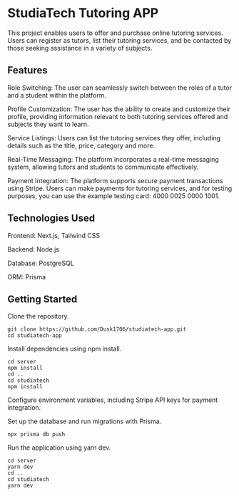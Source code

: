 # StudiaTech Tutoring APP

This project enables users to offer and purchase online tutoring services.
Users can register as tutors, list their tutoring services, and be contacted
by those seeking assistance in a variety of subjects.

## Features
Role Switching: The user can seamlessly switch between the roles of a tutor and a student within the platform.

Profile Customization: The user has the ability to create and customize their profile, providing information
relevant to both tutoring services offered and subjects they want to learn.

Service Listings: Users can list the tutoring services they offer, including details such as the title, price, category and more.

Real-Time Messaging: The platform incorporates a real-time messaging system, allowing tutors and students to communicate effectively.

Payment Integration: The platform supports secure payment transactions using Stripe. Users can make payments for tutoring services,
and for testing purposes, you can use the example testing card: 4000 0025 0000 1001.

## Technologies Used
Frontend: Next.js, Tailwind CSS

Backend: Node.js

Database: PostgreSQL

ORM: Prisma

## Getting Started

Clone the repository.

```
git clone https://github.com/Dusk1706/studiatech-app.git
cd studiatech-app
```

Install dependencies using npm install.
```
cd server
npm install
cd ..
cd studiatech
npm install
```

Configure environment variables, including Stripe API keys for payment integration.

Set up the database and run migrations with Prisma.

```
npx prisma db push
```

Run the application using yarn dev.
```
cd server
yarn dev
cd ..
cd studiatech
yarn dev
```